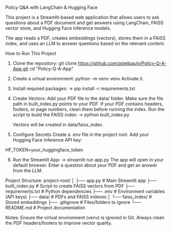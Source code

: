 Policy Q&A with LangChain & Hugging Face

This project is a Streamlit-based web application that allows users to ask questions about a PDF document and get answers using LangChain, FAISS vector store, and Hugging Face inference models.

The app reads a PDF, creates embeddings (vectors), stores them in a FAISS index, and uses an LLM to answer questions based on the relevant content.

How to Run This Project

1. Clone the repository:
git clone https://github.com/astelpauly/Policy-Q-A-App.git
cd "Policy-Q-A-App"

2. Create a virtual environment:
python -m venv venv
Activate it.

3. Install required packages:
-> pip install -r requirements.txt

4. Create Vectors:
   Add your PDF file to the data/ folder.
   Make sure the file path in built_index.py points to your PDF.
   If your PDF contains headers, footers, or page numbers, clean them before running the index.
   Run the script to build the FAISS index:
   -> python built_index.py

   Vectors will be created in data/faiss_index.

6. Configure Secrets
Create a .env file in the project root.
Add your Hugging Face inference API key:

HF_TOKEN=your_huggingface_token

6. Run the Streamlit App:
-> streamlit run app.py
The app will open in your default browser.
Enter a question about your PDF and get an answer from the LLM.

Project Structure:
project-root/
│
├── app.py             # Main Streamlit app
├── built_index.py     # Script to create FAISS vectors from PDF
├── requirements.txt   # Python dependencies
├── .env               # Environment variables (API keys)
├── data/              # PDFs and FAISS indexes
│   └── faiss_index/   # Stored embeddings
├── .gitignore         # Files/folders to ignore
└── README.md          # Project documentation


Notes:
Ensure the virtual environment (venv) is ignored in Git.
Always clean the PDF headers/footers to improve vector quality.
